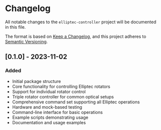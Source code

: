 # Changelog

All notable changes to the `elliptec-controller` project will be documented in this file.

The format is based on [Keep a Changelog](https://keepachangelog.com/en/1.0.0/),
and this project adheres to [Semantic Versioning](https://semver.org/spec/v2.0.0.html).

## [0.1.0] - 2023-11-02

### Added
- Initial package structure
- Core functionality for controlling Elliptec rotators
- Support for individual rotator control
- Triple rotator controller for common optical setups
- Comprehensive command set supporting all Elliptec operations
- Hardware and mock-based testing
- Command-line interface for basic operations
- Example scripts demonstrating usage
- Documentation and usage examples